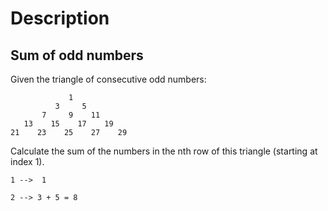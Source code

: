 # Description 

## Sum of odd numbers

Given the triangle of consecutive odd numbers:
```
             1
          3     5
       7     9    11
   13    15    17    19
21    23    25    27    29
````

Calculate the sum of the numbers in the nth row of this triangle (starting at index 1).

```
1 -->  1

2 --> 3 + 5 = 8
```

